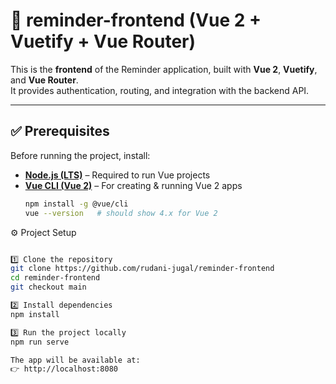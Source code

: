 # 🎨 reminder-frontend (Vue 2 + Vuetify + Vue Router)

This is the **frontend** of the Reminder application, built with **Vue 2**, **Vuetify**, and **Vue Router**.  
It provides authentication, routing, and integration with the backend API.

---

## ✅ Prerequisites

Before running the project, install:

- **[Node.js (LTS)](https://nodejs.org/en/download/)** – Required to run Vue projects  
- **[Vue CLI (Vue 2)](https://cli.vuejs.org/guide/installation.html)** – For creating & running Vue 2 apps  
  ```bash
  npm install -g @vue/cli
  vue --version   # should show 4.x for Vue 2

⚙️ Project Setup

```bash

1️⃣ Clone the repository
git clone https://github.com/rudani-jugal/reminder-frontend
cd reminder-frontend
git checkout main

2️⃣ Install dependencies
npm install

3️⃣ Run the project locally
npm run serve

The app will be available at:
👉 http://localhost:8080
